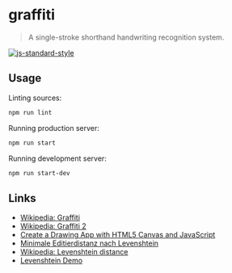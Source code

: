 # graffiti

> A single-stroke shorthand handwriting recognition system.

[![js-standard-style](https://cdn.rawgit.com/feross/standard/master/badge.svg)](https://github.com/feross/standard)

## Usage

Linting sources:

```sh
npm run lint
```

Running production server:

```sh
npm run start
```

Running development server:

```sh
npm run start-dev
```

## Links

- [Wikipedia: Graffiti](https://en.wikipedia.org/wiki/Graffiti_(Palm_OS))
- [Wikipedia: Graffiti 2](https://en.wikipedia.org/wiki/Graffiti_2)
- [Create a Drawing App with HTML5 Canvas and JavaScript](http://www.williammalone.com/articles/create-html5-canvas-javascript-drawing-app/)
- [Minimale Editierdistanz nach Levenshtein](http://www.cis.uni-muenchen.de/~micha/praesentationen/rechtschreibkorrektur/Levenshtein.html)
- [Wikipedia: Levenshtein distance](https://en.wikipedia.org/wiki/Levenshtein_distance)
- [Levenshtein Demo](http://odur.let.rug.nl/~kleiweg/lev/)
